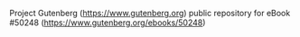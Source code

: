 Project Gutenberg (https://www.gutenberg.org) public repository for
eBook #50248 (https://www.gutenberg.org/ebooks/50248)
